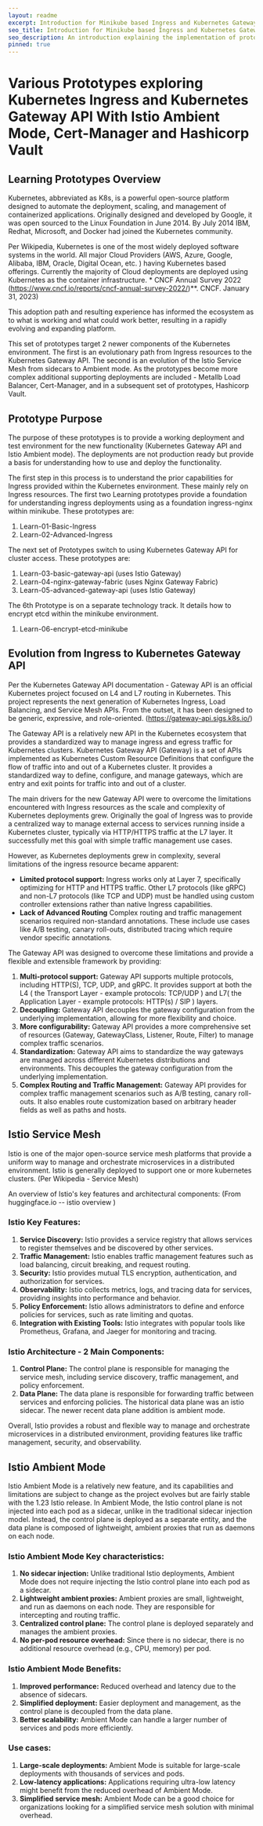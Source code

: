 ```yaml
---
layout: readme
excerpt: Introduction for Minikube based Ingress and Kubernetes Gateway API prototypes using Istio, Vault, and Cert-Manager
seo_title: Introduction for Minikube based Ingress and Kubernetes Gateway API prototypes using Istio, Vault, and Cert-Manager 
seo_description: An introduction explaining the implementation of prototypes built upon minikube kubernetes using ingress-nginx, istio in ambient mode, kubernetes gateway API, hashicorp vault, cert-manager and metallb.
pinned: true
---
```


# Various Prototypes exploring Kubernetes Ingress and Kubernetes Gateway API With Istio Ambient Mode, Cert-Manager and Hashicorp Vault

## Learning Prototypes Overview
Kubernetes, abbreviated as K8s, is a powerful open-source platform designed to
automate the deployment, scaling, and management of containerized applications. 
Originally designed and developed by Google, it was open sourced to the Linux 
Foundation in June 2014. By July 2014 IBM, Redhat, Microsoft, and Docker had 
joined the Kubernetes community.

Per Wikipedia, Kubernetes is one of the most widely deployed software
systems in the world. All major Cloud Providers (AWS, Azure, Google, Alibaba, IBM, Oracle, Digital
Ocean, etc. ) having Kubernetes based offerings. Currently the majority
of Cloud deployments are deployed using Kubernetes as the container
infrastructure. * CNCF Annual Survey 2022 (https://www.cncf.io/reports/cncf-annual-survey-2022/)**. CNCF.
January 31, 2023)

This adoption path and resulting experience has informed the ecosystem
as to what is working and what could work better, resulting in a rapidly
evolving and expanding platform.

This set of prototypes target 2 newer components of the Kubernetes
environment. The first is an evolutionary path from Ingress resources to
the Kubernetes Gateway API. The second is an evolution of the Istio
Service Mesh from sidecars to Ambient mode. As the prototypes become
more complex additional supporting deployments are included - Metallb
Load Balancer, Cert-Manager, and in a subsequent set of prototypes,
Hashicorp Vault.

## Prototype Purpose
The purpose of these prototypes is to provide a working deployment and
test environment for the new functionality (Kubernetes Gateway API and
Istio Ambient mode). The deployments are not production ready but
provide a basis for understanding how to use and deploy the
functionality.

The first step in this process is to understand the prior capabilities for Ingress
provided within the Kubernetes environment. These mainly rely on Ingress resources.
The first two Learning prototypes provide a foundation for understanding ingress
deployments using as a foundation ingress-nginx within minikube. These prototypes are:
  1. Learn-01-Basic-Ingress
  2. Learn-02-Advanced-Ingress

The next set of Prototypes switch to using Kubernetes Gateway API for cluster access.
These prototypes are:
  1. Learn-03-basic-gateway-api     (uses Istio Gateway)
  2. Learn-04-nginx-gateway-fabric  (uses Nginx Gateway Fabric)
  3. Learn-05-advanced-gateway-api  (uses Istio Gateway)

The 6th Prototype is on a separate technology track. It details how to encrypt etcd 
within the minikube environment.
  1. Learn-06-encrypt-etcd-minikube
    
## Evolution from Ingress to Kubernetes Gateway API
Per the Kubernetes Gateway API documentation - Gateway API is an
official Kubernetes project focused on L4 and L7 routing in Kubernetes.
This project represents the next generation of Kubernetes Ingress, Load
Balancing, and Service Mesh APIs. From the outset, it has been designed
to be generic, expressive, and role-oriented.
(https://gateway-api.sigs.k8s.io/)

The Gateway API is a relatively new API in the Kubernetes ecosystem that
provides a standardized way to manage ingress and egress traffic for
Kubernetes clusters. Kubernetes Gateway API (Gateway) is a set of APIs
implemented as Kubernetes Custom Resource Definitions that configure the
flow of traffic into and out of a Kubernetes cluster. It provides a
standardized way to define, configure, and manage gateways, which are
entry and exit points for traffic into and out of a cluster.

The main drivers for the new Gateway API were to overcome the
limitations encountered with Ingress resources as the scale and
complexity of Kubernetes deployments grew. Originally the goal of
Ingress was to provide a centralized way to manage external access to
services running inside a Kubernetes cluster, typically via HTTP/HTTPS
traffic at the L7 layer. It successfully met this goal with simple
traffic management use cases.

However, as Kubernetes deployments grew in complexity, several
limitations of the ingress resource became apparent:

- **Limited protocol support:** Ingress works only at Layer 7,
  specifically optimizing for HTTP and HTTPS traffic. Other L7 protocols
  (like gRPC) and non-L7 protocols (like TCP and UDP) must be handled
  using custom controller extensions rather than native Ingress
  capabilities.
- **Lack of Advanced Routing** Complex routing and traffic
  management scenarios required non-standard annotations. These include
  use cases like A/B testing, canary roll-outs, distributed tracing
  which require vendor specific annotations.

The Gateway API was designed to overcome these limitations and
provide a flexible and extensible framework by providing:

1.  **Multi-protocol support:** Gateway API supports multiple
    protocols, including HTTP(S), TCP, UDP, and gRPC. It provides
    support at both the L4 ( the Transport Layer - example protocols:
    TCP/UDP ) and L7( the Application Layer - example protocols: HTTP(s)
    / SIP ) layers.
2.  **Decoupling:** Gateway API decouples the gateway configuration
    from the underlying implementation, allowing for more flexibility
    and choice.
3.  **More configurability:** Gateway API provides a more
    comprehensive set of resources (Gateway, GatewayClass, Listener,
    Route, Filter) to manage complex traffic scenarios.
4.  **Standardization:** Gateway API aims to standardize the way
    gateways are managed across different Kubernetes distributions and
    environments. This decouples the gateway configuration from the
    underlying implementation.
5.  **Complex Routing and Traffic Management:** Gateway API provides for
    complex traffic management scenarios such as A/B testing, canary
    roll-outs. It also enables route customization based on arbitrary
    header fields as well as paths and hosts.

## Istio Service Mesh

Istio is one of the major open-source service mesh platforms that
provide a uniform way to manage and orchestrate microservices in a
distributed environment. Istio is generally deployed to support one or
more kubernetes clusters. (Per Wikipedia - Service Mesh)

An overview of Istio\'s key features and architectural components: (From
huggingface.io -- istio overview )

### Istio Key Features:
1.  **Service Discovery:** Istio provides a service registry that
    allows services to register themselves and be discovered by other
    services.
2.  **Traffic Management:** Istio enables traffic management
    features such as load balancing, circuit breaking, and request
    routing.
3.  **Security:** Istio provides mutual TLS encryption,
    authentication, and authorization for services.
4.  **Observability:** Istio collects metrics, logs, and tracing
    data for services, providing insights into performance and behavior.
5.  **Policy Enforcement:** Istio allows administrators to define
    and enforce policies for services, such as rate limiting and quotas.
6.  **Integration with Existing Tools:** Istio integrates with
    popular tools like Prometheus, Grafana, and Jaeger for monitoring
    and tracing.

### Istio Architecture - 2 Main Components:
1.  **Control Plane:** The control plane is responsible for managing
    the service mesh, including service discovery, traffic management,
    and policy enforcement.
2.  **Data Plane:** The data plane is responsible for forwarding
    traffic between services and enforcing policies. The historical data
    plane was an istio sidecar. The newer recent data plane addition is ambient
    mode.

Overall, Istio provides a robust and flexible way to manage and
orchestrate microservices in a distributed environment, providing
features like traffic management, security, and observability.

## Istio Ambient Mode

Istio Ambient Mode is a relatively new feature, and its capabilities and
limitations are subject to change as the project evolves but are fairly
stable with the 1.23 Istio release. In Ambient Mode, the Istio control
plane is not injected into each pod as a sidecar, unlike in the
traditional sidecar injection model. Instead, the control plane is
deployed as a separate entity, and the data plane is composed of
lightweight, ambient proxies that run as daemons on each node.

### Istio Ambient Mode Key characteristics:
1.  **No sidecar injection:** Unlike traditional Istio deployments,
    Ambient Mode does not require injecting the Istio control plane into
    each pod as a sidecar.
2.  **Lightweight ambient proxies:** Ambient proxies are small,
    lightweight, and run as daemons on each node. They are responsible
    for intercepting and routing traffic.
3.  **Centralized control plane:** The control plane is deployed
    separately and manages the ambient proxies.
4.  **No per-pod resource overhead:** Since there is no sidecar,
    there is no additional resource overhead (e.g., CPU, memory) per
    pod.

### Istio Ambient Mode Benefits:
1.  **Improved performance:** Reduced overhead and latency due to
    the absence of sidecars.
2.  **Simplified deployment:** Easier deployment and management, as
    the control plane is decoupled from the data plane.
3.  **Better scalability:** Ambient Mode can handle a larger number
    of services and pods more efficiently.

### Use cases:
1.  **Large-scale deployments:** Ambient Mode is suitable for
    large-scale deployments with thousands of services and pods.
2.  **Low-latency applications:** Applications requiring ultra-low
    latency might benefit from the reduced overhead of Ambient Mode.
3.  **Simplified service mesh:** Ambient Mode can be a good choice
    for organizations looking for a simplified service mesh solution
    with minimal overhead.

